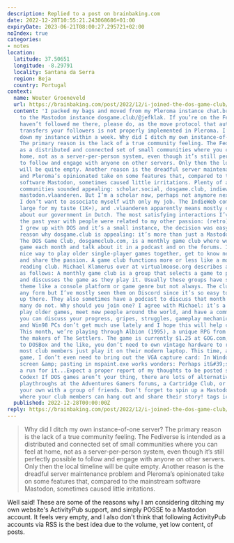```yaml
---
description: Replied to a post on brainbaking.com
date: 2022-12-28T10:55:21.243068686+01:00
expiryDate: 2023-06-21T08:00:27.295721+02:00
noIndex: true
categories:
- notes
location:
  latitude: 37.50651
  longitude: -8.29791
  locality: Santana da Serra
  region: Beja
  country: Portugal
context:
  name: Wouter Groeneveld
  url: https://brainbaking.com/post/2022/12/i-joined-the-dos-game-club/
  content: 'I packed my bags and moved from my Pleroma instance chat.brainbaking.com/@wouter
    to the Mastodon instance dosgame.club/@jefklak. If you’re on the Fediverse and
    haven’t followed me there, please do, as the move protocol that automatically
    transfers your followers is not properly implemented in Pleroma. I’ll be shutting
    down my instance within a week. Why did I ditch my own instance-of-one server?
    The primary reason is the lack of a true community feeling. The Fediverse is intended
    as a distributed and connected set of small communities where you can feel at
    home, not as a server-per-person system, even though it’s still perfectly possible
    to follow and engage with anyone on other servers. Only then the local timeline
    will be quite empty. Another reason is the dreadful server maintenance problem
    and Pleroma’s opinionated take on some features that, compared to the mainstream
    software Mastodon, sometimes caused little irritations. Plenty of alternative
    communities sounded appealing: scholar.social, dosgame.club, indieweb.social,
    mastodon.vlaanderen. But I’m a scholar now, perhaps not anymore next year, and
    I don’t want to associate myself with only my job. The IndieWeb community is too
    large for my taste (1K+), and .vlaanderen apparently means mostly complaining
    about our government in Dutch. The most satisfying interactions I’ve had over
    the past year with people were related to my other passion: (retro) games. Since
    I grew up with DOS and it’s a small instance, the decision was easy. There’s another
    reason why dosgame.club is appealing: it’s more than just a Mastodon instance!
    The DOS Game Club, dosgameclub.com, is a monthly game club where we play a DOS
    game each month and talk about it in a podcast and on the forums. It’s a very
    nice way to play older single-player games together, get to know new (old) games,
    and share the passion. A game club functions more or less like a monthly book
    reading club. Michael Klamerus over at virtualmoose.org describes a game club
    as follows: A monthly game club is a group that selects a game to play every month
    and discusses the game as they play it. Usually these groups have some sort of
    theme like a console platform or game genre but not always. The clubs can take
    any form but I’ve mostly seen them on Discord since it’s so easy to start one
    up there. They also sometimes have a podcast to discuss that month’s game but
    many do not. Why should you join one? I agree with Michael: it’s a great way to
    play older games, meet new people around the world, and have a community where
    you can discuss your progress, gripes, struggles, gameplay mechanics, … My 486
    and Win98 PCs don’t get much use lately and I hope this will help change that.
    This month, we’re playing through Albion (1995), a unique RPG from Blue Byte,
    the makers of The Settlers. The game is currently $1.25 at GOG.com, and thanks
    to DOSBox and the like, you don’t need to own vintage hardware to run it: in fact,
    most club members just play it on their modern laptop. This time, as it’s a CD-ROM
    game, I don’t even need to bring out the VGA capture card: In Windows 98, print
    screen &amp; pasting in mspaint.exe works wonders: Perhaps it&#39;s time to make
    a run for it...Expect a proper report of my thoughts to be posted soon at Jefklak’s
    Codex! If DOS games aren’t your thing, there are lots of alternatives: the monthly
    playthroughs at the Adventures Gamers forums, a Cartridge Club, or simply start
    your own with a group of friends. Don’t forget to spin up a Mastodon instance
    where your club members can hang out and share their story! tags icon dos mastodon'
  published: 2022-12-28T00:00:00Z
reply: https://brainbaking.com/post/2022/12/i-joined-the-dos-game-club/
---
```


> Why did I ditch my own instance-of-one server? The primary reason is the lack of a true community feeling. The Fediverse is intended as a distributed and connected set of small communities where you can feel at home, not as a server-per-person system, even though it’s still perfectly possible to follow and engage with anyone on other servers. Only then the local timeline will be quite empty. Another reason is the dreadful server maintenance problem and Pleroma’s opinionated take on some features that, compared to the mainstream software Mastodon, sometimes caused little irritations.

Well said! These are some of the reasons why I am considering ditching my own website's ActivityPub support, and simply POSSE to a Mastodon account. It feels very empty, and I also don't think that following ActivityPub accounts via RSS is the best idea due to the volume, yet low content, of posts.
